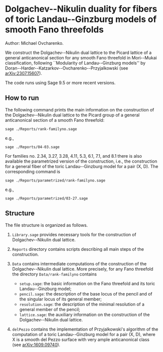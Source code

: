 # Dolgachev--Nikulin duality for fibers of toric Landau--Ginzburg models of smooth Fano threefolds

Author: Michael Ovcharenko.

We construct the Dolgachev--Nikulin dual lattice to the Picard lattice of a general anticanonical section for any smooth Fano threefold in Mori--Mukai classification, following ``Modularity of Landau--Ginzburg models'' by Doran--Harder--Katzarkov--Ovcharenko--Przyjalkowski  (see [arXiv:2307.15607](https://arxiv.org/abs/2307.15607)).

The code runs using Sage 9.5 or more recent versions.

## How to run

The following command prints the main information on the construction of the Dolgachev--Nikulin dual lattice to the Picard group of a general anticanonical section of a smooth Fano threefold:

`sage ./Reports/rank-familyno.sage`

e.g.,

`sage ./Reports/04-03.sage`

For families no. 2.34, 3.27, 3.28, 4.11, 5.3, 6.1, 7.1, and 8.1 there is also available the parametrized version of the construction, i.e., the construction for a general fiber of the toric Landau--Ginzburg model for a pair (X, D). The corresponding command is

`sage ./Reports/parametrized/rank-familyno.sage`

e.g.,

`sage ./Reports/parametrized/03-27.sage`

## Structure

The file structure is organized as follows.

1. `Library.sage` provides necessary tools for the construction of Dolgachev--Nikulin dual lattice.

2. `Reports` directory contains scripts describing all main steps of the construction.

3. `Data` contains intermediate computations of the construction of the Dolgachev--Nikulin dual lattice. More precisely, for any Fano threefold the directory `Data/rank-familyno` contains
    - `setup.sage`: the basic information on the Fano threefold and its toric Landau--Ginzburg model;
    - `pencil.sage`: the description of the base locus of the pencil and of the singular locus of its general member;
    - `resolution.sage`: the description of the minimal resolution of a general member of the pencil;
    - `lattice.sage`: the auxiliary information on the construction of the Dolgachev--Nikulin dual lattice.

4. `delPezzo` contains the implementation of Przyjalkowski's algorithm of the computation of a toric Landau--Ginzburg model for a pair (X, D), where X is a smooth del Pezzo surface with very ample anticanonical class (see [arXiv:1609.09740](https://arxiv.org/abs/1609.09740)).
